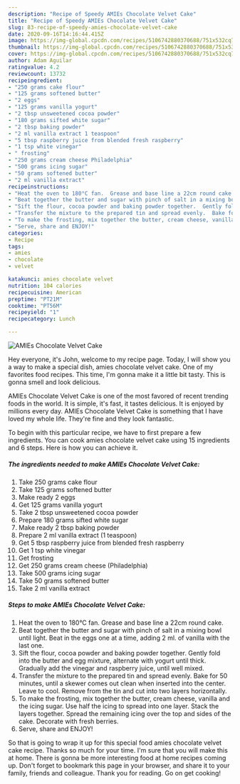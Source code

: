 ```yaml
---
description: "Recipe of Speedy AMIEs Chocolate Velvet Cake"
title: "Recipe of Speedy AMIEs Chocolate Velvet Cake"
slug: 83-recipe-of-speedy-amies-chocolate-velvet-cake
date: 2020-09-16T14:16:44.415Z
image: https://img-global.cpcdn.com/recipes/5106742880370688/751x532cq70/amies-chocolate-velvet-cake-recipe-main-photo.jpg
thumbnail: https://img-global.cpcdn.com/recipes/5106742880370688/751x532cq70/amies-chocolate-velvet-cake-recipe-main-photo.jpg
cover: https://img-global.cpcdn.com/recipes/5106742880370688/751x532cq70/amies-chocolate-velvet-cake-recipe-main-photo.jpg
author: Adam Aguilar
ratingvalue: 4.2
reviewcount: 13732
recipeingredient:
- "250 grams cake flour"
- "125 grams softened butter"
- "2 eggs"
- "125 grams vanilla yogurt"
- "2 tbsp unsweetened cocoa powder"
- "180 grams sifted white sugar"
- "2 tbsp baking powder"
- "2 ml vanilla extract 1 teaspoon"
- "5 tbsp raspberry juice from blended fresh raspberry"
- "1 tsp white vinegar"
- " frosting"
- "250 grams cream cheese Philadelphia"
- "500 grams icing sugar"
- "50 grams softened butter"
- "2 ml vanilla extract"
recipeinstructions:
- "Heat the oven to 180°C fan.  Grease and base line a 22cm round cake."
- "Beat together the butter and sugar with pinch of salt in a mixing bowl until light.  Beat in the eggs one at a time, adding 2 ml. of vanilla with the last one."
- "Sift the flour, cocoa powder and baking powder together.  Gently fold into the butter and egg mixture, alternate with yogurt until thick.  Gradually add the vinegar and raspberry juice, until well mixed."
- "Transfer the mixture to the prepared tin and spread evenly.  Bake for 50 minutes, until a skewer comes out clean when inserted into the center.  Leave to cool.  Remove from the tin and cut into two layers horizontally."
- "To make the frosting, mix together the butter, cream cheese, vanilla and the icing sugar.  Use half the icing to spread into one layer.  Stack the layers together.  Spread the remaining icing over the top and sides of the cake.  Decorate with fresh berries."
- "Serve, share and ENJOY!"
categories:
- Recipe
tags:
- amies
- chocolate
- velvet

katakunci: amies chocolate velvet 
nutrition: 104 calories
recipecuisine: American
preptime: "PT21M"
cooktime: "PT56M"
recipeyield: "1"
recipecategory: Lunch

---
```



![AMIEs Chocolate Velvet Cake](https://img-global.cpcdn.com/recipes/5106742880370688/751x532cq70/amies-chocolate-velvet-cake-recipe-main-photo.jpg)

Hey everyone, it's John, welcome to my recipe page. Today, I will show you a way to make a special dish, amies chocolate velvet cake. One of my favorites food recipes. This time, I'm gonna make it a little bit tasty. This is gonna smell and look delicious.



AMIEs Chocolate Velvet Cake is one of the most favored of recent trending foods in the world. It is simple, it's fast, it tastes delicious. It is enjoyed by millions every day. AMIEs Chocolate Velvet Cake is something that I have loved my whole life. They're fine and they look fantastic.


To begin with this particular recipe, we have to first prepare a few ingredients. You can cook amies chocolate velvet cake using 15 ingredients and 6 steps. Here is how you can achieve it.

<!--inarticleads1-->

##### The ingredients needed to make AMIEs Chocolate Velvet Cake:

1. Take 250 grams cake flour
1. Take 125 grams softened butter
1. Make ready 2 eggs
1. Get 125 grams vanilla yogurt
1. Take 2 tbsp unsweetened cocoa powder
1. Prepare 180 grams sifted white sugar
1. Make ready 2 tbsp baking powder
1. Prepare 2 ml vanilla extract (1 teaspoon)
1. Get 5 tbsp raspberry juice from blended fresh raspberry
1. Get 1 tsp white vinegar
1. Get  frosting
1. Get 250 grams cream cheese (Philadelphia)
1. Take 500 grams icing sugar
1. Take 50 grams softened butter
1. Take 2 ml vanilla extract




<!--inarticleads2-->

##### Steps to make AMIEs Chocolate Velvet Cake:

1. Heat the oven to 180°C fan.  Grease and base line a 22cm round cake.
1. Beat together the butter and sugar with pinch of salt in a mixing bowl until light.  Beat in the eggs one at a time, adding 2 ml. of vanilla with the last one.
1. Sift the flour, cocoa powder and baking powder together.  Gently fold into the butter and egg mixture, alternate with yogurt until thick.  Gradually add the vinegar and raspberry juice, until well mixed.
1. Transfer the mixture to the prepared tin and spread evenly.  Bake for 50 minutes, until a skewer comes out clean when inserted into the center.  Leave to cool.  Remove from the tin and cut into two layers horizontally.
1. To make the frosting, mix together the butter, cream cheese, vanilla and the icing sugar.  Use half the icing to spread into one layer.  Stack the layers together.  Spread the remaining icing over the top and sides of the cake.  Decorate with fresh berries.
1. Serve, share and ENJOY!




So that is going to wrap it up for this special food amies chocolate velvet cake recipe. Thanks so much for your time. I'm sure that you will make this at home. There is gonna be more interesting food at home recipes coming up. Don't forget to bookmark this page in your browser, and share it to your family, friends and colleague. Thank you for reading. Go on get cooking!
